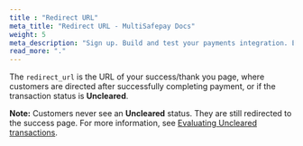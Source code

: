 ```yaml
---
title : "Redirect URL"
meta_title: "Redirect URL - MultiSafepay Docs"
weight: 5
meta_description: "Sign up. Build and test your payments integration. Explore our products and services. Use our API Reference, SDKs, and wrappers. Get support."
read_more: "."
---
```


The `redirect_url` is the URL of your success/thank you page, where customers are directed after successfully completing payment, or if the transaction status is **Uncleared**.   

**Note:** Customers never see an **Uncleared** status. They are still redirected to the success page. For more information, see [Evaluating Uncleared transactions](/payments/methods/credit-and-debit-cards/user-guide/evaluating-uncleared-transactions/).
 

